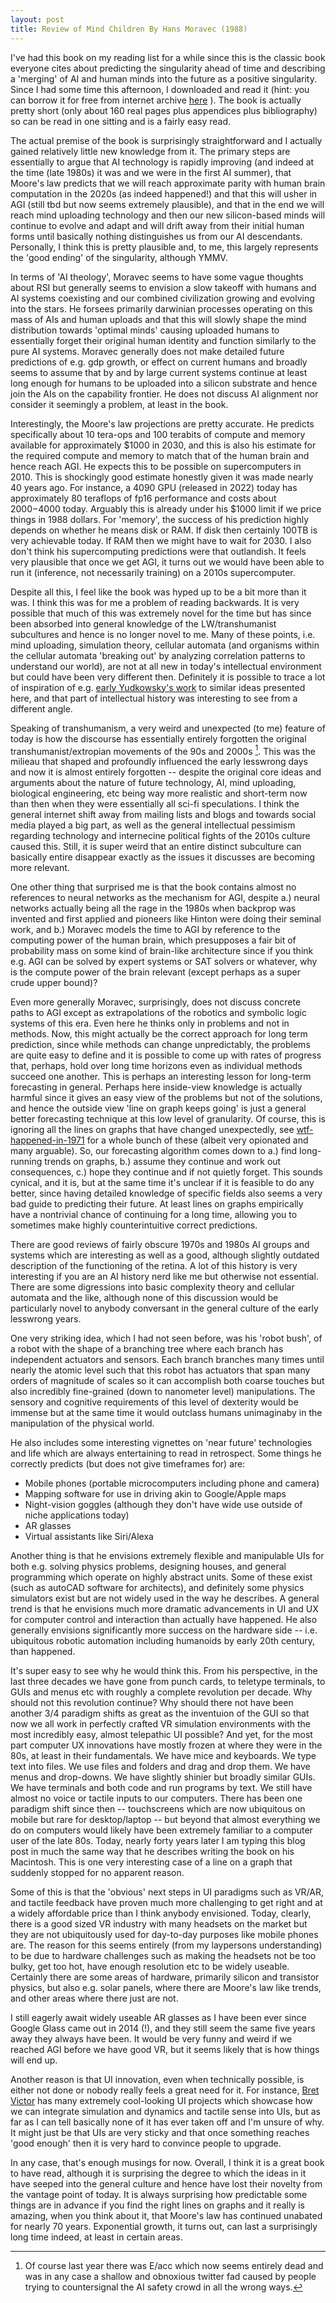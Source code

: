 ```yaml
---
layout: post
title: Review of Mind Children By Hans Moravec (1988)
---
```


I've had this book on my reading list for a while since this is the classic book everyone cites about predicting the singularity ahead of time and describing a 'merging' of AI and human minds into the future as a positive singularity. Since I had some time this afternoon, I downloaded and read it (hint: you can borrow it for free from internet archive [here](https://archive.org/details/mindchildren00hans/page/n11/mode/2up) ). The book is actually pretty short (only about 160 real pages plus appendices plus bibliography) so can be read in one sitting and is a fairly easy read.

The actual premise of the book is surprisingly straightforward and I actually gained relatively little new knowledge from it. The primary steps are essentially to argue that AI technology is rapidly improving (and indeed at the time (late 1980s) it was and we were in the first AI summer), that Moore's law predicts that we will reach approximate parity with human brain computation in the 2020s (as indeed happened!) and that this will usher in AGI (still tbd but now seems extremely plausible), and that in the end we will reach mind uploading technology and then our new silicon-based minds will continue to evolve and adapt and will drift away from their initial human forms until basically nothing distinguishes us from our AI descendants. Personally, I think this is pretty plausible and, to me, this largely represents the 'good ending' of the singularity, although YMMV. 

In terms of 'AI theology', Moravec seems to have some vague thoughts about RSI but generally seems to envision a slow takeoff with humans and AI systems coexisting and our combined civilization growing and evolving into the stars. He forsees primarily darwinian processes operating on this mass of AIs and human uploads and that this will slowly shape the mind distribution towards 'optimal minds' causing uploaded humans to essentially forget their original human identity and function similarly to the pure AI systems. Moravec generally does not make detailed future predictions of e.g. gdp growth, or effect on current humans and broadly seems to assume that by and by large current systems continue at least long enough for humans to be uploaded into a silicon substrate and hence join the AIs on the capability frontier. He does not discuss AI alignment nor consider it seemingly a problem, at least in the book.

Interestingly, the Moore's law projections are pretty accurate. He predicts specifically about 10 tera-ops and 100 terabits of compute and memory available for approximately $1000 in 2030, and this is also his estimate for the required compute and memory to match that of the human brain and hence reach AGI. He expects this to be possible on supercomputers in 2010. This is shockingly good estimate honestly given it was made nearly 40 years ago. For instance, a 4090 GPU (released in 2022) today has approximately 80 teraflops of fp16 performance and costs about $2000-$4000 today. Arguably this is already under his $1000 limit if we price things in 1988 dollars. For 'memory', the success of his prediction highly depends on whether he means disk or RAM. If disk then certainly 100TB is very achievable today. If RAM then we might have to wait for 2030. I also don't think his supercomputing predictions were that outlandish. It feels very plausible that once we get AGI, it turns out we would have been able to run it (inference, not necessarily training) on a 2010s supercomputer. 

Despite all this, I feel like the book was hyped up to be a bit more than it was. I think this was for me a problem of reading backwards. It is very possible that much of this was extremely novel for the time but has since been absorbed into general knowledge of the LW/transhumanist subcultures and hence is no longer novel to me. Many of these points, i.e. mind uploading, simulation theory, cellular automata (and organisms within the cellular automata 'breaking out' by analyzing correlation patterns to understand our world), are not at all new in today's intellectual environment but could have been very different then. Definitely it is possible to trace a lot of inspiration of e.g. [early Yudkowsky's work](https://www.lesswrong.com/posts/5wMcKNAwB6X4mp9og/that-alien-message)  to similar ideas presented here, and that part of intellectual history was interesting to see from a different angle. 

Speaking of transhumanism, a very weird and unexpected (to me) feature of today is how the discourse has essentially entirely forgotten the original transhumanist/extropian movements of the 90s and 2000s [^1]. This was the milieau that shaped and profoundly influenced the early lesswrong days and now it is almost entirely forgotten -- despite the original core ideas and arguments about the nature of future technology, AI, mind uploading, biological engineering, etc being way more realistic and short-term now than then when they were essentially all sci-fi speculations. I think the general internet shift away from mailing lists and blogs and towards social media played a big part, as well as the general intellectual pessimism regarding technology and internecine political fights of the 2010s culture caused this. Still, it is super weird that an entire distinct subculture can basically entire disappear exactly as the issues it discusses are becoming more relevant.

One other thing that surprised me is that the book contains almost no references to neural networks as the mechanism for AGI, despite a.) neural networks actually being all the rage in the 1980s when backprop was invented and first applied and pioneers like Hinton were doing their seminal work, and b.) Moravec models the time to AGI by reference to the computing power of the human brain, which presupposes a fair bit of probability mass on some kind of brain-like architecture since if you think e.g. AGI can be solved by expert systems or SAT solvers or whatever, why is the compute power of the brain relevant (except perhaps as a super crude upper bound)? 

Even more generally Moravec, surprisingly, does not discuss concrete paths to AGI except as extrapolations of the robotics and symbolic logic systems of this era. Even here he thinks only in problems and not in methods. Now, this might actually be the correct approach for long term prediction, since while methods can change unpredictably, the problems are quite easy to define and it is possible to come up with rates of progress that, perhaps, hold over long time horizons even as individual methods succeed one another. This is perhaps an interesting lesson for long-term forecasting in general. Perhaps here inside-view knowledge is actually harmful since it gives an easy view of the problems but not of the solutions, and hence the outside view 'line on graph keeps going' is just a general better forecasting technique at this low level of granularity. Of course, this is ignoring all the lines on graphs that have changed unexpectedly, see [wtf-happened-in-1971](https://wtfhappenedin1971.com) for a whole bunch of these (albeit very opionated and many arguable). So, our forecasting algorithm comes down to a.) find long-running trends on graphs, b.) assume they continue and work out consequences, c.) hope they continue and if not quietly forget. This sounds cynical, and it is, but at the same time it's unclear if it is feasible to do any better, since having detailed knowledge of specific fields also seems a very bad guide to predicting their future. At least lines on graphs empirically have a nontrivial chance of continuing for a long time, allowing you to sometimes make highly counterintuitive correct predictions.

There are good reviews of fairly obscure 1970s and 1980s AI groups and systems which are interesting as well as a good, although slightly outdated description of the functioning of the retina. A lot of this history is very interesting if you are an AI history nerd like me but otherwise not essential. There are some digressions into basic complexity theory and cellular automata and the like, although none of this discussion would be particularly novel to anybody conversant in the general culture of the early lesswrong years.

One very striking idea, which I had not seen before, was his 'robot bush', of a robot with the shape of a branching tree where each branch has independent actuators and sensors. Each branch branches many times until nearly the atomic level such that this robot has actuators that span many orders of magnitude of scales so it can accomplish both coarse touches but also incredibly fine-grained (down to nanometer level) manipulations. The sensory and cognitive requirements of this level of dexterity would be immense but at the same time it would outclass humans unimaginaby in the manipulation of the physical world. 

He also includes some interesting vignettes on 'near future' technologies and life which are always entertaining to read in retrospect. Some things he correctly predicts (but does not give timeframes for) are:

- Mobile phones (portable microcomputers including phone and camera)
- Mapping software for use in driving akin to Google/Apple maps
- Night-vision goggles (although they don't have wide use outside of niche applications today)
- AR glasses
- Virtual assistants like Siri/Alexa

Another thing is that he envisions extremely flexible and manipulable UIs for both e.g. solving physics problems, designing houses, and general programming which operate on highly abstract units. Some of these exist (such as autoCAD software for architects), and definitely some physics simulators exist but are not widely used in the way he describes. A general trend is that he envisions much more dramatic advancements in UI and UX for computer control and interaction than actually have happened. He also generally envisions significantly more success on the hardware side -- i.e. ubiquitous robotic automation including humanoids by early 20th century, than happened. 

It's super easy to see why he would think this. From his perspective, in the last three decades we have gone from punch cards, to teletype terminals, to GUIs and menus etc with roughly a complete revolution per decade. Why should not this revolution continue? Why should there not have been another 3/4 paradigm shifts as great as the inventuion of the GUI so that now we all work in perfectly crafted VR simulation environments with the most incredibly easy, almost telepathic UI possible? And yet, for the most part computer UX innovations have mostly frozen at where they were in the 80s, at least in their fundamentals.  We have mice and keyboards. We type text into files. We use files and folders and drag and drop them. We have menus and drop-downs.  We have slightly shinier but broadly similar GUIs. We have terminals and both code and run programs by text. We still have almost no voice or tactile inputs to our computers. 
There has been one paradigm shift since then -- touchscreens which are now ubiquitous on mobile but rare for desktop/laptop -- but beyond that almost everything we do on computers would likely have been extremely familiar to a computer user of the late 80s. Today, nearly forty years later I am typing this blog post in much the same way that he describes writing the book on his Macintosh. This is one very interesting case of a line on a graph that suddenly stopped for no apparent reason.

Some of this is that the 'obvious' next steps in UI paradigms such as VR/AR, and tactile feedback have proven much more challenging to get right and at a widely affordable price than I think anybody envisioned. Today, clearly, there is a good sized VR industry with many headsets on the market but they are not ubiquitously used for day-to-day purposes like mobile phones are. The reason for this seems entirely (from my laypersons understanding) to be due to hardware challenges such as making the headsets not be too bulky, get too hot, have enough resolution etc to be widely useable. Certainly there are some areas of hardware, primarily silicon and transistor physics, but also e.g. solar panels, where there are Moore's law like trends, and other areas where there just are not. 

I still eagerly await widely useable AR glasses as I have been ever since Google Glass came out in 2014 (!), and they still seem the same five years away they always have been. It would be very funny and weird if we reached AGI before we have good VR, but it seems likely that is how things will end up. 

Another reason is that UI innovation, even when technically possible, is either not done or nobody really feels a great need for it. For instance, [Bret Victor](https://worrydream.com) has many extremely cool-looking UI projects which showcase how we can integrate simulation and dynamics and tactile sense into UIs, but as far as I can tell basically none of it has ever taken off and I'm unsure of why. It might just be that UIs are very sticky and that once something reaches 'good enough' then it is very hard to convince people to upgrade. 

In any case, that's enough musings for now. Overall, I think it is a great book to have read, although it is surprising the degree to which the ideas in it have seeped into the general culture and hence have lost their novelty from the vantage point of today. It is always surprising how predictable some things are in advance if you find the right lines on graphs and it really is amazing, when you think about it, that Moore's law has continued unabated for nearly 70 years. Exponential growth, it turns out, can last a surprisingly long time indeed, at least in certain areas.

[^1]: Of course last year there was E/acc which now seems entirely dead and was in any case a shallow and obnoxious twitter fad caused by people trying to countersignal the AI safety crowd in all the wrong ways.

[^2]: In the last few years it has become possible to use LLMs for drafting or editing my blogs, which does constitute a paradigm shift but I have extensively tried using GPT4 and Claude to help with writing and haven't found immense utility from this yet.

